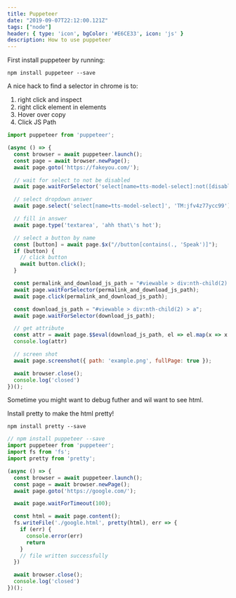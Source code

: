 ```yaml
---
title: Puppeteer
date: "2019-09-07T22:12:00.121Z"
tags: ["node"]
header: { type: 'icon', bgColor: '#E6CE33', icon: 'js' }
description: How to use puppeteer
---
```


First install puppeteer by running:
```
npm install puppeteer --save
```

A nice hack to find a selector in chrome is to:
1. right click and inspect
2. right click element in elements
3. Hover over copy
4. Click JS Path

```javascript
import puppeteer from 'puppeteer';

(async () => {
  const browser = await puppeteer.launch();
  const page = await browser.newPage();
  await page.goto('https://fakeyou.com/');

  // wait for select to not be disabled
  await page.waitForSelector('select[name=tts-model-select]:not([disabled])');

  // select dropdown answer
  await page.select('select[name=tts-model-select]', 'TM:jfv4z77ycc99')

  // fill in answer
  await page.type('textarea', 'ahh that\'s hot');

  // select a button by name
  const [button] = await page.$x("//button[contains(., 'Speak')]");
  if (button) {
    // click button
    await button.click();
  }

  const permalink_and_download_js_path = "#viewable > div:nth-child(2) > div:nth-child(6) > div > article > div > a"
  await page.waitForSelector(permalink_and_download_js_path);
  await page.click(permalink_and_download_js_path);

  const download_js_path = "#viewable > div:nth-child(2) > a";
  await page.waitForSelector(download_js_path);

  // get attribute
  const attr = await page.$$eval(download_js_path, el => el.map(x => x.getAttribute("href")));
  console.log(attr)

  // screen shot
  await page.screenshot({ path: 'example.png', fullPage: true });

  await browser.close();
  console.log('closed')
})();
```

Sometime you might want to debug futher and wil want to see html.

Install pretty to make the html pretty!
```
npm install pretty --save
```

```javascript
// npm install puppeteer --save
import puppeteer from 'puppeteer';
import fs from 'fs';
import pretty from 'pretty';

(async () => {
  const browser = await puppeteer.launch();
  const page = await browser.newPage();
  await page.goto('https://google.com/');

  await page.waitForTimeout(100);

  const html = await page.content();
  fs.writeFile('./google.html', pretty(html), err => {
    if (err) {
      console.error(err)
      return
    }
    // file written successfully
  })

  await browser.close();
  console.log('closed')
})();
```